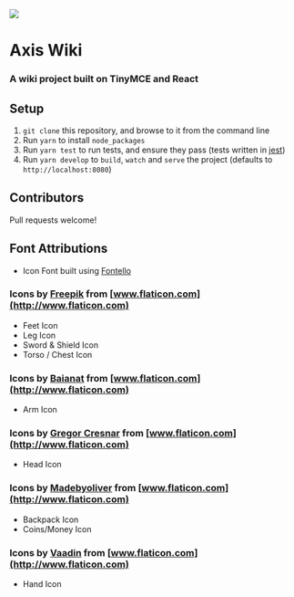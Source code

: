 ![](https://circleci.com/gh/TroyAlford/axis-wiki.svg?style=shield&circle-token=aacb39e59ecff89f1fc9ee7a301b4c23f4bfab65)
# Axis Wiki
### A wiki project built on TinyMCE and React

## Setup
1. `git clone` this repository, and browse to it from the command line
2. Run `yarn` to install `node_packages`
3. Run `yarn test` to run tests, and ensure they pass (tests written in [jest](https://github.com/facebook/jest))
4. Run `yarn develop` to `build`, `watch` and `serve` the project (defaults to `http://localhost:8080`)

## Contributors
Pull requests welcome!

## Font Attributions
- Icon Font built using [Fontello](http://www.fontello.com)

### Icons by [Freepik](http://www.flaticon.com/authors/freepik) from [www.flaticon.com](http://www.flaticon.com)
- Feet Icon
- Leg Icon
- Sword & Shield Icon
- Torso / Chest Icon

### Icons by [Baianat](http://www.flaticon.com/authors/baianat) from [www.flaticon.com](http://www.flaticon.com)
- Arm Icon

### Icons by [Gregor Cresnar](http://www.flaticon.com/authors/gregor-cresnar) from [www.flaticon.com](http://www.flaticon.com)
- Head Icon

### Icons by [Madebyoliver](http://www.flaticon.com/authors/madebyoliver) from [www.flaticon.com](http://www.flaticon.com)
- Backpack Icon
- Coins/Money Icon

### Icons by [Vaadin](http://www.flaticon.com/authors/vaadin) from [www.flaticon.com](http://www.flaticon.com)
- Hand Icon

